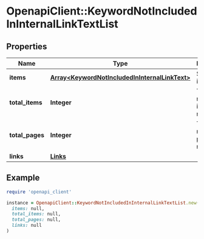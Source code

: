 # OpenapiClient::KeywordNotIncludedInInternalLinkTextList

## Properties

| Name | Type | Description | Notes |
| ---- | ---- | ----------- | ----- |
| **items** | [**Array&lt;KeywordNotIncludedInInternalLinkText&gt;**](KeywordNotIncludedInInternalLinkText.md) | Set of items. |  |
| **total_items** | **Integer** | Total number of items in result set. |  |
| **total_pages** | **Integer** | Total number of pages in result set. |  |
| **links** | [**Links**](Links.md) |  | [optional] |

## Example

```ruby
require 'openapi_client'

instance = OpenapiClient::KeywordNotIncludedInInternalLinkTextList.new(
  items: null,
  total_items: null,
  total_pages: null,
  links: null
)
```


